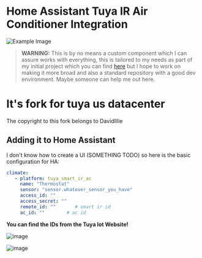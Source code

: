 
# Home Assistant Tuya IR Air Conditioner Integration

![Example Image](https://github.com/DavidIlie/tuya-smart-ir-ac/assets/47594764/c91995e3-474c-47df-83f6-eaf64371a1d4)

> **WARNING:** This is by no means a custom component which I can assure works with everything, this is tailored to my needs as part of my initial project which you can find [here](https://davidilie.com) but I hope to work on making it more broad and also a standard repository with a good dev environment. Maybe someone can help me out here.

# It's fork for tuya us datacenter

The copyright to this fork belongs to DavidIllie

## Adding it to Home Assistant

I don't know how to create a UI (SOMETHING TODO) so here is the basic configuration for HA:

```yaml
climate:
   - platform: tuya_smart_ir_ac
     name: "Thermostat"
     sensor: "sensor.whatever_sensor_you_have"
     access_id: ""
     access_secret: ""
     remote_id: ""       # smart ir id
     ac_id: ""        # ac id
```
**You can find the IDs from the Tuya Iot Website!**

![image](https://github.com/plplaaa2/tuya-smart-ir-ac/assets/124797654/04bbf3fe-1e49-4e24-9e18-1d561eb374d5)

![image](https://github.com/plplaaa2/tuya-smart-ir-ac/assets/124797654/1f60454b-e83f-4812-a55d-d51acf08057a)



